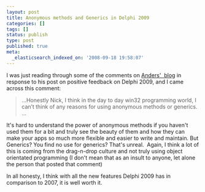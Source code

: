 ```yaml
---
layout: post
title: Anonymous methods and Generics in Delphi 2009
categories: []
tags: []
status: publish
type: post
published: true
meta:
  _elasticsearch_indexed_on: '2008-09-18 19:58:07'
---
```

<p>I was just reading through some of the comments on <a href="http://blogs.codegear.com/ao/2008/09/17/38947">Anders'&#160; blog</a> in response to his post on positive feedback on Delphi 2009, and I came across this comment:</p>  <blockquote>   <p>...Honestly Nick, I think in the day to day win32 programming world, I can&#8217;t think of any reasons for using anonymous methods or generics. ...</p> </blockquote>  <p>It's hard to understand the power of anonymous methods if you haven't used them for a bit and truly see the beauty of them and how they can make your apps so much more flexible and easier to write and maintain. But Generics? You find no use for generics? That's unreal.&#160; Again, I think a lot of this is coming from the drag-n-drop culture and not truly using object orientated programming (I don't mean that as an insult to anyone, let alone the person that posted that comment)</p>  <p>In all honesty, I think with all the new features Delphi 2009 has in comparison to 2007, it is well worth it. </p>
